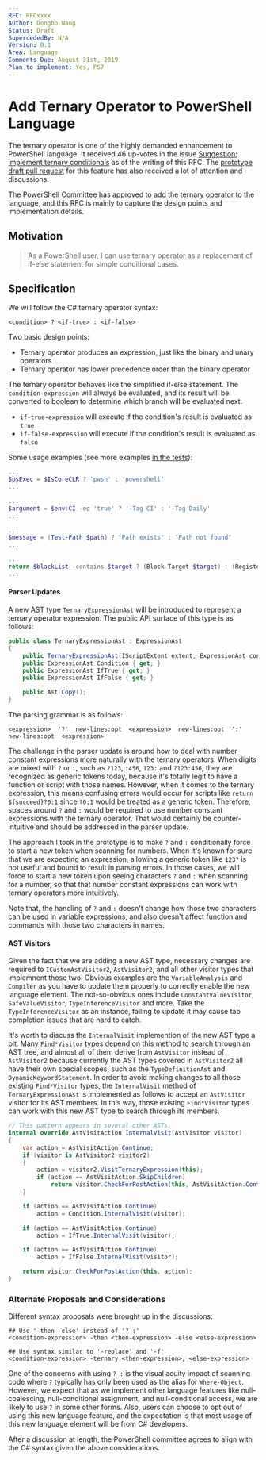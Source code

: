 ```yaml
---
RFC: RFCxxxx
Author: Dongbo Wang
Status: Draft
SupercededBy: N/A
Version: 0.1
Area: Language
Comments Due: August 31st, 2019
Plan to implement: Yes, PS7
---
```


# Add Ternary Operator to PowerShell Language

The ternary operator is one of the highly demanded enhancement to PowerShell language.
It received 46 up-votes in the issue [Suggestion: implement ternary conditionals](https://github.com/PowerShell/PowerShell/issues/3239) as of the writing of this RFC.
The [prototype draft pull request](https://github.com/PowerShell/PowerShell/pull/10161) for this feature has also received a lot of attention and discussions.

The PowerShell Committee has approved to add the ternary operator to the language,
and this RFC is mainly to capture the design points and implementation details.

## Motivation

> As a PowerShell user, I can use ternary operator as a replacement of if-else statement for simple conditional cases.

## Specification

We will follow the C# ternary operator syntax:

```none
<condition> ? <if-true> : <if-false>
```

Two basic design points:

- Ternary operator produces an expression, just like the binary and unary operators
- Ternary operator has lower precedence order than the binary operator

The ternary operator behaves like the simplified if-else statement.
The `condition-expression` will always be evaluated,
and its result will be converted to boolean to determine which branch will be evaluated next:

- `if-true-expression` will execute if the condition's result is evaluated as `true`
- `if-false-expression` will execute if the condition's result is evaluated as `false`

Some usage examples (see more examples [in the tests](https://github.com/PowerShell/PowerShell/pull/10367/files#diff-b63d92046948a571e210b3abb5a7e685)):

```powershell
...
$psExec = $IsCoreCLR ? 'pwsh' : 'powershell'
...

...
$argument = $env:CI -eq 'true' ? '-Tag CI' : '-Tag Daily'
...

...
$message = (Test-Path $path) ? "Path exists" : "Path not found"
...

...
return $blackList -contains $target ? (Block-Target $target) : (Register-Target $target)
...
```

#### Parser Updates

A new AST type `TernaryExpressionAst` will be introduced to represent a ternary operator expression.
The public API surface of this type is as follows:

```c#
public class TernaryExpressionAst : ExpressionAst
{
    public TernaryExpressionAst(IScriptExtent extent, ExpressionAst condition, ExpressionAst ifTrue, ExpressionAst ifFalse);
    public ExpressionAst Condition { get; }
    public ExpressionAst IfTrue { get; }
    public ExpressionAst IfFalse { get; }

    public Ast Copy();
}
```

The parsing grammar is as follows:

```none
<expression>  '?'  new-lines:opt  <expression>  new-lines:opt  ':'  new-lines:opt  <expression>
```

The challenge in the parser update is around how to deal with number constant expressions more naturally with the ternary operators.
When digits are mixed with `?` or `:`, such as `?123`, `:456`, `123:` and `?123:456`, they are recognized as generic tokens today,
because it's totally legit to have a function or script with those names. However, when it comes to the ternary expression,
this means confusing errors would occur for scripts like `return ${succeed}?0:1` since `?0:1` would be treated as a generic token.
Therefore, spaces around `?` and `:` would be required to use number constant expressions with the ternary operator.
That would certainly be counter-intuitive and should be addressed in the parser update.

The approach I took in the prototype is to make `?` and `:` conditionally force to start a new token when scanning for numbers.
When it's known for sure that we are expecting an expression,
allowing a generic token like `123?` is not useful and bound to result in parsing errors.
In those cases, we will force to start a new token upon seeing characters `?` and `:` when scanning for a number,
so that that number constant expressions can work with ternary operators more intuitively.

Note that, the handling of `?` and `:` doesn't change how those two characters can be used in variable expressions,
and also doesn't affect function and commands with those two characters in names.

#### AST Visitors

Given the fact that we are adding a new AST type, necessary changes are required to `ICustomAstVisitor2`, `AstVisitor2`,
and all other visitor types that implemnent those two.
Obvious examples are the `VariableAnalysis` and `Compiler` as you have to update them properly to correctly enable the new language element.
The not-so-obvious ones include `ConstantValueVisitor`, `SafeValueVisitor`, `TypeInferenceVisitor` and more.
Take the `TypeInferenceVisitor` as an instance, failing to update it may cause tab completion issues that are hard to catch.

It's worth to discuss the `InternalVisit` implemention of the new AST type a bit.
Many `Find*Visitor` types depend on this method to search through an AST tree,
and almost all of them derive from `AstVisitor` instead of `AstVisitor2` because
currently the AST types covered in `AstVisitor2` all have their own special scopes,
such as the `TypeDefinitionAst` and `DynamicKeywordStatement`.
In order to avoid making changes to all those existing `Find*Visitor` types,
the `InternalVisit` method of `TernaryExpressionAst` is implemented as follows to accept an `AstVisitor` visitor for its AST members.
In this way, those existing `Find*Visitor` types can work with this new AST type to search through its members.

```c#
// This pattern appears in several other ASTs.
internal override AstVisitAction InternalVisit(AstVisitor visitor)
{
    var action = AstVisitAction.Continue;
    if (visitor is AstVisitor2 visitor2)
    {
        action = visitor2.VisitTernaryExpression(this);
        if (action == AstVisitAction.SkipChildren)
            return visitor.CheckForPostAction(this, AstVisitAction.Continue);
    }

    if (action == AstVisitAction.Continue)
        action = Condition.InternalVisit(visitor);

    if (action == AstVisitAction.Continue)
        action = IfTrue.InternalVisit(visitor);

    if (action == AstVisitAction.Continue)
        action = IfFalse.InternalVisit(visitor);

    return visitor.CheckForPostAction(this, action);
}
```

### Alternate Proposals and Considerations

Different syntax proposals were brought up in the discussions:

```none
## Use '-then -else' instead of '? :'
<condition-expression> -then <then-expression> -else <else-expression>
```
```none
## Use syntax similar to '-replace' and '-f'
<condition-expression> -ternary <then-expression>, <else-expression>
```

One of the concerns with using `? :` is the visual acuity impact of scanning code where `?` typically has only been used as the alias for `Where-Object`.
However, we expect that as we implement other language features like null-coalescing, null-conditional assignment, and null-conditional access,
we are likely to use `?` in some other forms.
Also, users can choose to opt out of using this new language feature,
and the expectation is that most usage of this new language element will be from C# developers.

After a discussion at length, the PowerShell committee agrees to align with the C# syntax given the above considerations.
